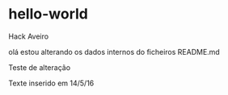# hello-world
Hack Aveiro

olá estou alterando os dados internos do ficheiros README.md

Teste de alteração

Texte inserido em 14/5/16

